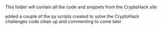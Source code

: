 This folder will contain all the code and snippets from the CryptoHack site

added a couple of the py scripts created to solve the CryptoHack challenges
code clean up and commenting to come later 